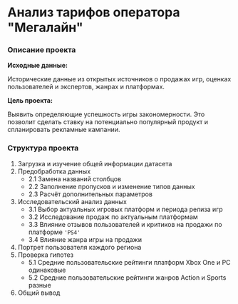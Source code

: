 # Анализ тарифов оператора "Мегалайн"

### Описание проекта

**Исходные данные:**

Исторические данные из открытых источников о продажах игр, оценках пользователей и экспертов, жанрах и платформах.

**Цель проекта:**

Выявить определяющие успешность игры закономерности. Это позволит сделать ставку на потенциально популярный продукт и спланировать рекламные кампании.

### Структура проекта

1. Загрузка и изучение общей информации датасета
2. Предобработка данных
    * 2.1 Замена названий столбцов
    * 2.2 Заполнение пропусков и изменение типов данных
    * 2.3 Расчёт дополнительных параметров
3. Исследовательский анализ данных
    * 3.1 Выбор актуальных игровых платформ и периода релиза игр
    * 3.2 Исследование продаж по актуальным платформам
    * 3.3 Влияние отзывов пользователей и критиков на продажи по платформе `'PS4'`
    * 3.4 Влияние жанра игры на продажи
4. Портрет пользователя каждого региона
5. Проверка гипотез
    * 5.1 Средние пользовательские рейтинги платформ Xbox One и PC одинаковые
    * 5.2 Средние пользовательские рейтинги жанров Action и Sports разные
6. Общий вывод